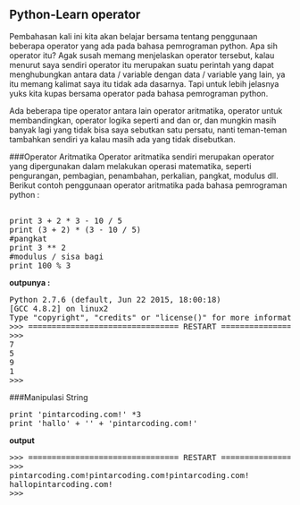 ## Python-Learn operator

Pembahasan kali ini kita akan belajar bersama tentang penggunaan beberapa operator yang ada pada bahasa pemrograman python. Apa sih operator itu? Agak susah memang menjelaskan operator tersebut,
kalau menurut saya sendiri operator itu merupakan suatu perintah yang dapat menghubungkan antara data / variable dengan data / variable yang lain, ya itu memang kalimat saya itu tidak ada dasarnya.
Tapi untuk lebih jelasnya yuks kita kupas bersama operator pada bahasa pemrograman python.

Ada beberapa tipe operator antara lain operator aritmatika, operator untuk membandingkan, operator logika seperti and dan or, dan mungkin masih banyak lagi yang tidak bisa saya sebutkan satu persatu,
nanti teman-teman tambahkan sendiri ya kalau masih ada yang tidak disebutkan.

###Operator Aritmatika
Operator aritmatika sendiri merupakan operator yang dipergunakan dalam melakukan operasi matematika, seperti pengurangan, pembagian, penambahan, perkalian, pangkat, modulus dll. Berikut
contoh penggunaan operator aritmatika pada bahasa pemrograman python :
<pre>

print 3 + 2 * 3 - 10 / 5
print (3 + 2) * (3 - 10 / 5)
#pangkat
print 3 ** 2
#modulus / sisa bagi
print 100 % 3
</pre>


<b>outpunya : </b>
<pre>
Python 2.7.6 (default, Jun 22 2015, 18:00:18) 
[GCC 4.8.2] on linux2
Type "copyright", "credits" or "license()" for more information.
>>> ================================ RESTART ================================
>>> 
7
5
9
1
>>> 
</pre>

###Manipulasi String

<pre>
print 'pintarcoding.com!' *3
print 'hallo' + '' + 'pintarcoding.com!'
</pre>
<b> output </b>
<Pre>
>>> ================================ RESTART ================================
>>> 
pintarcoding.com!pintarcoding.com!pintarcoding.com!
hallopintarcoding.com!
>>> 
</pre>

